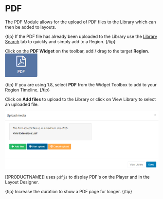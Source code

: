 <!--toc=widgets-->

# PDF

The PDF Module allows for the upload of PDF files to the Library which can then be added to layouts.

{tip}
If the PDF file has already been uploaded to the Library use the [Library Search](layouts_library_search.html) tab to quickly and simply add to a Region.
{/tip}

Click on the **PDF Widget** on the toolbar,  add / drag to the target **Region**.  ![PDF Widget](img/v2_media_pdf_widget.png)

{tip}
If you are using 1.8, select **PDF** from the Widget Toolbox to add to your Region Timeline.
{/tip}

Click on **Add files** to upload to the Library or click on View Library to select an uploaded file.

![PDF Add](img/v2_media_pdf_upload.png)

[[PRODUCTNAME]] uses `pdfjs` to display PDF's on the Player and in the Layout Designer.

{tip}
Increase the duration to show a PDF page for longer.
{/tip}
